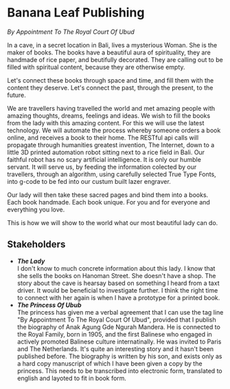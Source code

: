 # Banana Leaf Publishing

*By Appointment To The Royal Court Of Ubud*

In a cave, in a secret location in Bali, lives a mysterious Woman. She is the maker of books.
The books have a beautiful aura of spirituality, they are handmade of rice paper, and beutifully decorated.
They are calling out to be filled with spiritual content, because they are otherwise empty.

Let's connect these books through space and time, and fill them with the content they deserve. Let's connect the past,
through the present, to the future.

We are travellers having travelled the world and met amazing people with amazing thoughts, dreams, feelings and ideas.
We wish to fill the books from the lady with this amazing content. For this we will use the latest technology. We
will automate the process whereby someone orders a book online, and receives a book to their home. The RESTful api calls will  propagate through
humanities greatest invention, The Internet, down to a little 3D printed automation robot sitting next to a rice field in
Bali. Our faithful robot has no scary artificial intelligence. It is only our humble servant. It will serve us, by
feeding the information colected by our travellers, through an algorithm, using carefully selected True Type Fonts, into
g-code to be fed into our custum built lazer engraver.

Our lady will then take these sacred pages and bind them into a books. Each book handmade. Each book unique. For you and for everyone and everything you love.

This is how we will show to the world what our most beautiful lady can do.

## Stakeholders

- ___The Lady___<br>I don't know to much concrete information about this lady. I know that she sells the books on Hanoman Street. She doesn't have a shop. The story about the cave is hearsay based on something I heard from a taxt driver. It would be beneficial to investigate further. I think the right time to connect with her again is when I have a prototype for a printed book.
- ___The Princess Of Ubub___<br>The princess has given me a verbal agreement that I can use the tag line "By Appointment To The Royal Court Of Ubud", provided that I publish the biography of Anak Agung Gde Ngurah Mandera. He is connected to the Royal Family, born in 1905, and the first Balinese who engaged in actively promoted Balinese culture internatinally. He was invited to Paris and The Netherlands. It's quite an interesting story and it hasn't been published before. The biography is written by his son, and exists only as a hard copy manuscript of which I have been given a copy by the princess. This needs to be transcribed into electronic form, translated to english and layoted to fit in book form.
